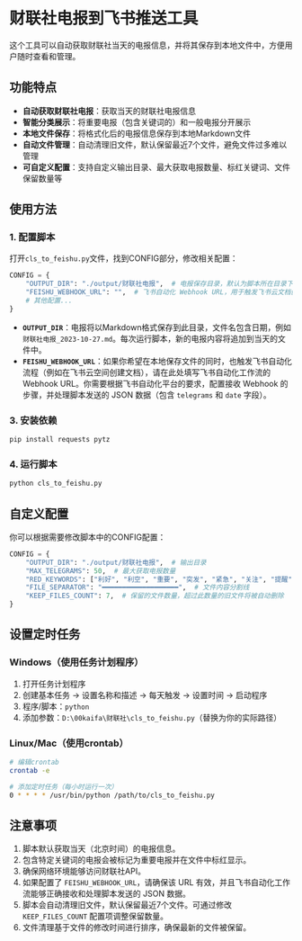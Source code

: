 # 财联社电报到飞书推送工具

这个工具可以自动获取财联社当天的电报信息，并将其保存到本地文件中，方便用户随时查看和管理。

## 功能特点

- **自动获取财联社电报**：获取当天的财联社电报信息
- **智能分类展示**：将重要电报（包含关键词的）和一般电报分开展示
- **本地文件保存**：将格式化后的电报信息保存到本地Markdown文件
- **自动文件管理**：自动清理旧文件，默认保留最近7个文件，避免文件过多难以管理
- **可自定义配置**：支持自定义输出目录、最大获取电报数量、标红关键词、文件保留数量等

## 使用方法

### 1. 配置脚本

打开`cls_to_feishu.py`文件，找到CONFIG部分，修改相关配置：

```python
CONFIG = {
    "OUTPUT_DIR": "./output/财联社电报",  # 电报保存目录，默认为脚本所在目录下的 output/财联社电报
    "FEISHU_WEBHOOK_URL": "",  # 飞书自动化 Webhook URL，用于触发飞书云文档创建
    # 其他配置...
}
```

-   **`OUTPUT_DIR`**：电报将以Markdown格式保存到此目录，文件名包含日期，例如 `财联社电报_2023-10-27.md`。每次运行脚本，新的电报内容将追加到当天的文件中。
-   **`FEISHU_WEBHOOK_URL`**：如果你希望在本地保存文件的同时，也触发飞书自动化流程（例如在飞书云空间创建文档），请在此处填写飞书自动化工作流的 Webhook URL。你需要根据飞书自动化平台的要求，配置接收 Webhook 的步骤，并处理脚本发送的 JSON 数据（包含 `telegrams` 和 `date` 字段）。

### 3. 安装依赖

```bash
pip install requests pytz
```

### 4. 运行脚本

```bash
python cls_to_feishu.py
```

## 自定义配置

你可以根据需要修改脚本中的CONFIG配置：

```python
CONFIG = {
    "OUTPUT_DIR": "./output/财联社电报",  # 输出目录
    "MAX_TELEGRAMS": 50,  # 最大获取电报数量
    "RED_KEYWORDS": ["利好", "利空", "重要", "突发", "紧急", "关注", "提醒"],  # 标红关键词
    "FILE_SEPARATOR": "━━━━━━━━━━━━━━━━━━━",  # 文件内容分割线
    "KEEP_FILES_COUNT": 7,  # 保留的文件数量，超过此数量的旧文件将被自动删除
}
```

## 设置定时任务

### Windows（使用任务计划程序）

1. 打开任务计划程序
2. 创建基本任务 -> 设置名称和描述 -> 每天触发 -> 设置时间 -> 启动程序
3. 程序/脚本：`python`
4. 添加参数：`D:\00kaifa\财联社\cls_to_feishu.py`（替换为你的实际路径）

### Linux/Mac（使用crontab）

```bash
# 编辑crontab
crontab -e

# 添加定时任务（每小时运行一次）
0 * * * * /usr/bin/python /path/to/cls_to_feishu.py
```

## 注意事项

1.  脚本默认获取当天（北京时间）的电报信息。
2.  包含特定关键词的电报会被标记为重要电报并在文件中标红显示。
3.  确保网络环境能够访问财联社API。
4.  如果配置了 `FEISHU_WEBHOOK_URL`，请确保该 URL 有效，并且飞书自动化工作流能够正确接收和处理脚本发送的 JSON 数据。
5.  脚本会自动清理旧文件，默认保留最近7个文件。可通过修改 `KEEP_FILES_COUNT` 配置项调整保留数量。
6.  文件清理基于文件的修改时间进行排序，确保最新的文件被保留。
